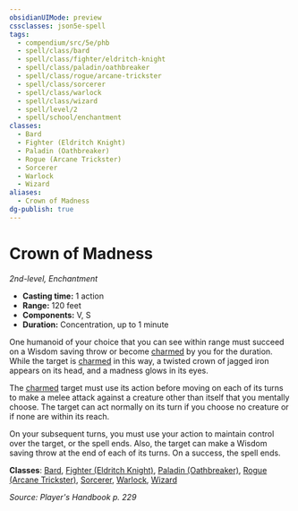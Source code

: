 ```yaml
---
obsidianUIMode: preview
cssclasses: json5e-spell
tags:
  - compendium/src/5e/phb
  - spell/class/bard
  - spell/class/fighter/eldritch-knight
  - spell/class/paladin/oathbreaker
  - spell/class/rogue/arcane-trickster
  - spell/class/sorcerer
  - spell/class/warlock
  - spell/class/wizard
  - spell/level/2
  - spell/school/enchantment
classes:
  - Bard
  - Fighter (Eldritch Knight)
  - Paladin (Oathbreaker)
  - Rogue (Arcane Trickster)
  - Sorcerer
  - Warlock
  - Wizard
aliases:
  - Crown of Madness
dg-publish: true
---
```

# Crown of Madness
*2nd-level, Enchantment*  

- **Casting time:** 1 action
- **Range:** 120 feet
- **Components:** V, S
- **Duration:** Concentration, up to 1 minute

One humanoid of your choice that you can see within range must succeed on a Wisdom saving throw or become [charmed](/3-Mechanics/CLI/rules/conditions.md#charmed) by you for the duration. While the target is [charmed](/3-Mechanics/CLI/rules/conditions.md#charmed) in this way, a twisted crown of jagged iron appears on its head, and a madness glows in its eyes.

The [charmed](/3-Mechanics/CLI/rules/conditions.md#charmed) target must use its action before moving on each of its turns to make a melee attack against a creature other than itself that you mentally choose. The target can act normally on its turn if you choose no creature or if none are within its reach.

On your subsequent turns, you must use your action to maintain control over the target, or the spell ends. Also, the target can make a Wisdom saving throw at the end of each of its turns. On a success, the spell ends.

**Classes**: [Bard](/Admin/CLI/classes/bard.md), [Fighter (Eldritch Knight)](/Admin/CLI/classes/fighter-eldritch-knight.md), [Paladin (Oathbreaker)](/Admin/CLI/classes/paladin-oathbreaker.md), [Rogue (Arcane Trickster)](/Admin/CLI/classes/rogue-arcane-trickster.md), [Sorcerer](/Admin/CLI/classes/sorcerer.md), [Warlock](/Admin/CLI/classes/warlock.md), [Wizard](/Admin/CLI/classes/wizard.md)

*Source: Player's Handbook p. 229*